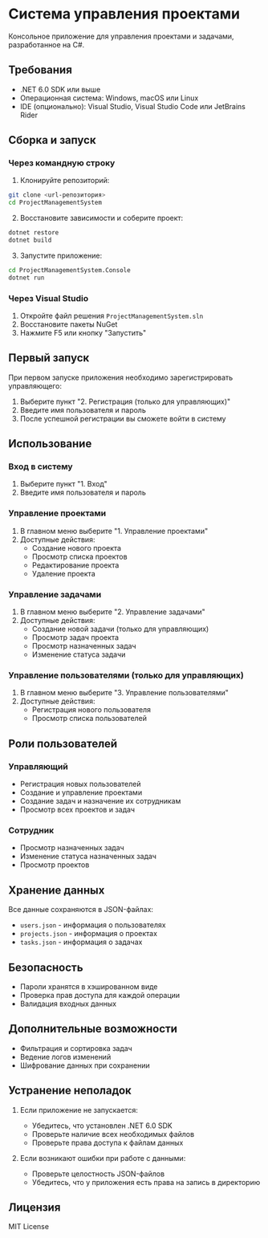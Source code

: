 # Система управления проектами

Консольное приложение для управления проектами и задачами, разработанное на C#.

## Требования

- .NET 6.0 SDK или выше
- Операционная система: Windows, macOS или Linux
- IDE (опционально): Visual Studio, Visual Studio Code или JetBrains Rider

## Сборка и запуск

### Через командную строку

1. Клонируйте репозиторий:
```bash
git clone <url-репозитория>
cd ProjectManagementSystem
```

2. Восстановите зависимости и соберите проект:
```bash
dotnet restore
dotnet build
```

3. Запустите приложение:
```bash
cd ProjectManagementSystem.Console
dotnet run
```

### Через Visual Studio

1. Откройте файл решения `ProjectManagementSystem.sln`
2. Восстановите пакеты NuGet
3. Нажмите F5 или кнопку "Запустить"

## Первый запуск

При первом запуске приложения необходимо зарегистрировать управляющего:

1. Выберите пункт "2. Регистрация (только для управляющих)"
2. Введите имя пользователя и пароль
3. После успешной регистрации вы сможете войти в систему

## Использование

### Вход в систему

1. Выберите пункт "1. Вход"
2. Введите имя пользователя и пароль

### Управление проектами

1. В главном меню выберите "1. Управление проектами"
2. Доступные действия:
   - Создание нового проекта
   - Просмотр списка проектов
   - Редактирование проекта
   - Удаление проекта

### Управление задачами

1. В главном меню выберите "2. Управление задачами"
2. Доступные действия:
   - Создание новой задачи (только для управляющих)
   - Просмотр задач проекта
   - Просмотр назначенных задач
   - Изменение статуса задачи

### Управление пользователями (только для управляющих)

1. В главном меню выберите "3. Управление пользователями"
2. Доступные действия:
   - Регистрация нового пользователя
   - Просмотр списка пользователей

## Роли пользователей

### Управляющий
- Регистрация новых пользователей
- Создание и управление проектами
- Создание задач и назначение их сотрудникам
- Просмотр всех проектов и задач

### Сотрудник
- Просмотр назначенных задач
- Изменение статуса назначенных задач
- Просмотр проектов

## Хранение данных

Все данные сохраняются в JSON-файлах:
- `users.json` - информация о пользователях
- `projects.json` - информация о проектах
- `tasks.json` - информация о задачах

## Безопасность

- Пароли хранятся в хэшированном виде
- Проверка прав доступа для каждой операции
- Валидация входных данных

## Дополнительные возможности

- Фильтрация и сортировка задач
- Ведение логов изменений
- Шифрование данных при сохранении

## Устранение неполадок

1. Если приложение не запускается:
   - Убедитесь, что установлен .NET 6.0 SDK
   - Проверьте наличие всех необходимых файлов
   - Проверьте права доступа к файлам данных

2. Если возникают ошибки при работе с данными:
   - Проверьте целостность JSON-файлов
   - Убедитесь, что у приложения есть права на запись в директорию

## Лицензия

MIT License 